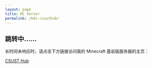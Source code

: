 ```yaml
---
layout: page
title: MC Server
permalink: /bds-csusthub/
---
```


<meta http-equiv="refresh" content="5; url='https://www.notion.so/jaxyoung/CSUST-Hub-2409de303f704ba493eb8b7abb48afa0'" />

## 跳转中……

长时间未响应时，请点击下方链接访问我的 Minecraft 基岩版服务器的主页：

[CSUST Hub](https://www.notion.so/jaxyoung/CSUST-Hub-2409de303f704ba493eb8b7abb48afa0)